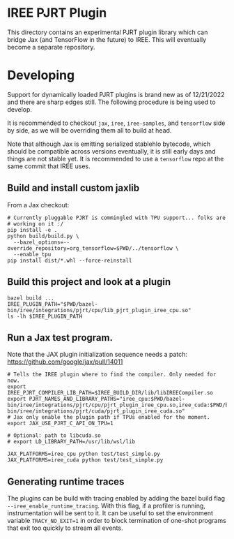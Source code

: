 # IREE PJRT Plugin

This directory contains an experimental PJRT plugin library which can bridge
Jax (and TensorFlow in the future) to IREE. This will eventually become
a separate repository.

# Developing

Support for dynamically loaded PJRT plugins is brand new as of 12/21/2022 and
there are sharp edges still. The following procedure is being used to develop.

It is recommended to checkout `jax`, `iree`, `iree-samples`, and `tensorflow`
side by side, as we will be overriding them all to build at head.

Note that although Jax is emitting serialized stablehlo bytecode, which should
be compatible across versions eventually, it is still early days and things
are not stable yet. It is recommended to use a `tensorflow` repo at the same
commit that IREE uses.

## Build and install custom jaxlib

From a Jax checkout:

```
# Currently pluggable PJRT is commingled with TPU support... folks are
# working on it :/
pip install -e .
python build/build.py \
  --bazel_options=--override_repository=org_tensorflow=$PWD/../tensorflow \
  --enable_tpu
pip install dist/*.whl --force-reinstall
```

## Build this project and look at a plugin

```
bazel build ...
IREE_PLUGIN_PATH="$PWD/bazel-bin/iree/integrations/pjrt/cpu/lib_pjrt_plugin_iree_cpu.so"
ls -lh $IREE_PLUGIN_PATH
```

## Run a Jax test program.

Note that the JAX plugin initialization sequence needs a patch:
https://github.com/google/jax/pull/14011

```
# Tells the IREE plugin where to find the compiler. Only needed for now.
export IREE_PJRT_COMPILER_LIB_PATH=$IREE_BUILD_DIR/lib/libIREECompiler.so
export PJRT_NAMES_AND_LIBRARY_PATHS="iree_cpu:$PWD/bazel-bin/iree/integrations/pjrt/cpu/pjrt_plugin_iree_cpu.so,iree_cuda:$PWD/bazel-bin/iree/integrations/pjrt/cuda/pjrt_plugin_iree_cuda.so"
# Jax only enable the plugin path if TPUs enabled for the moment.
export JAX_USE_PJRT_C_API_ON_TPU=1

# Optional: path to libcuda.so
# export LD_LIBRARY_PATH=/usr/lib/wsl/lib

JAX_PLATFORMS=iree_cpu python test/test_simple.py
JAX_PLATFORMS=iree_cuda python test/test_simple.py
```

## Generating runtime traces

The plugins can be build with tracing enabled by adding the bazel build flag
`--iree_enable_runtime_tracing`. With this flag, if a profiler is running,
instrumentation will be sent to it. It can be useful to set the environment
variable `TRACY_NO_EXIT=1` in order to block termination of one-shot programs
that exit too quickly to stream all events.
